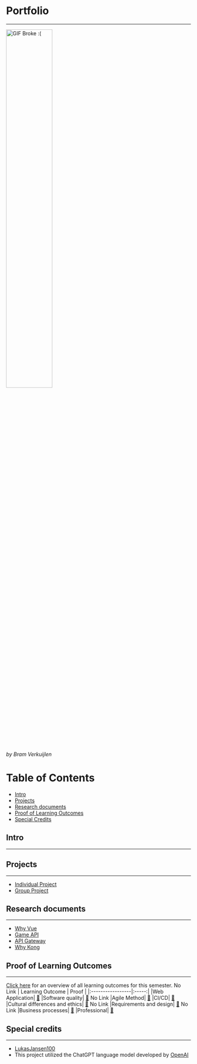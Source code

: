 # Portfolio
***
<img src="https://thumbs.gfycat.com/SevereEvilDeer-max-1mb.gif" alt="GIF Broke :(" width="50%" height="50%" />

*by Bram Verkuijlen*

# Table of Contents
- [Intro](#intro)
- [Projects](#projects)
- [Research documents](#research-documents)
- [Proof of Learning Outcomes](#proof-of-learning-outcomes)
- [Special Credits](#special-credits)

## Intro
***


## Projects
***
- [Individual Project](https://github.com/Phantom-works)
- [Group Project](https://github.com/Null-Not-Found)

## Research documents
***
- [Why Vue](https://github.com/BramVerkuijlen/Portfolio-S3/blob/main/Research/Why%20Vue.md)
- [Game API](https://github.com/BramVerkuijlen/Portfolio-S3/blob/main/Research/Game%20API.md)
- [API Gateway](https://github.com/BramVerkuijlen/Portfolio-S3/blob/main/Research/API%20Gateway.md)
- [Why Kong](https://github.com/BramVerkuijlen/Portfolio-S3/blob/main/Research/Why%20Kong.md)

## Proof of Learning Outcomes
***
[Click here]() for an overview of all learning outcomes for this semester. No Link
| Learning Outcome | Proof |
|:-----------------|:-----:|
|Web Application| [🔗](https://github.com/BramVerkuijlen/Portfolio-S3/blob/main/ProofLearningOutcomes/Web%20application.md)
|Software quality| [🔗]() No Link
|Agile Method| [🔗](https://github.com/BramVerkuijlen/Portfolio-S3/blob/main/ProofLearningOutcomes/Agile.md)
|CI/CD| [🔗](https://github.com/BramVerkuijlen/Portfolio-S3/blob/main/ProofLearningOutcomes/CI-CD.md)
|Cultural differences and ethics| [🔗]() No Link
|Requirements and design| [🔗]() No Link
|Business processes| [🔗](https://github.com/BramVerkuijlen/Portfolio-S3/blob/main/ProofLearningOutcomes/Business%20processes.md)
|Professional| [🔗](https://github.com/BramVerkuijlen/Portfolio-S3/blob/main/ProofLearningOutcomes/Professional.md)

## Special credits
***
- [LukasJansen100](https://github.com/LukasJansen100/Portfolio-S3)
- This project utilized the ChatGPT language model developed by [OpenAI](https://openai.com/)



